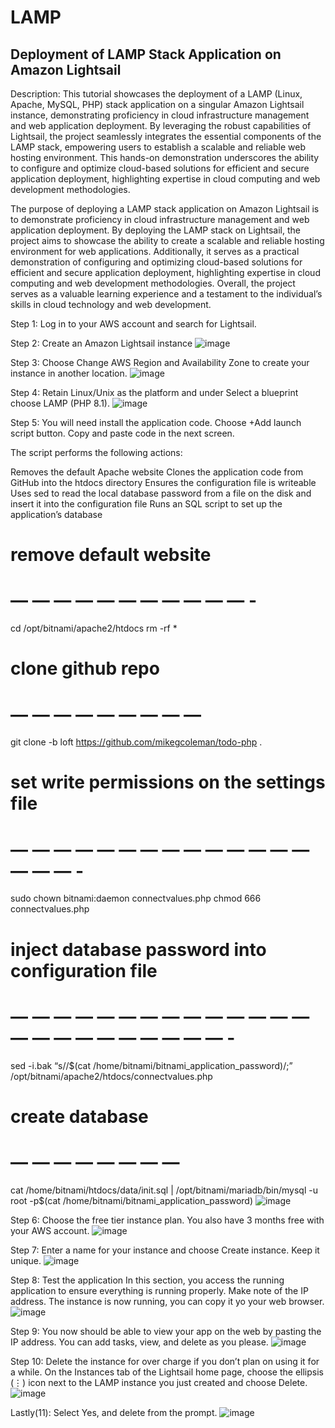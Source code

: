 # LAMP
## Deployment of LAMP Stack Application on Amazon Lightsail

Description:
This tutorial showcases the deployment of a LAMP (Linux, Apache, MySQL, PHP) stack application on a singular Amazon Lightsail instance, demonstrating proficiency in cloud infrastructure management and web application deployment. By leveraging the robust capabilities of Lightsail, the project seamlessly integrates the essential components of the LAMP stack, empowering users to establish a scalable and reliable web hosting environment. This hands-on demonstration underscores the ability to configure and optimize cloud-based solutions for efficient and secure application deployment, highlighting expertise in cloud computing and web development methodologies.

The purpose of deploying a LAMP stack application on Amazon Lightsail is to demonstrate proficiency in cloud infrastructure management and web application deployment. By deploying the LAMP stack on Lightsail, the project aims to showcase the ability to create a scalable and reliable hosting environment for web applications. Additionally, it serves as a practical demonstration of configuring and optimizing cloud-based solutions for efficient and secure application deployment, highlighting expertise in cloud computing and web development methodologies. Overall, the project serves as a valuable learning experience and a testament to the individual’s skills in cloud technology and web development.

Step 1: Log in to your AWS account and search for Lightsail.

Step 2: Create an Amazon Lightsail instance
![image](https://github.com/JohnnyLouisTech/LAMP/assets/29494723/0ff1d995-5153-4ff6-bcd6-7a03c6b9f0a9)

Step 3: Choose Change AWS Region and Availability Zone to create your instance in another location.
![image](https://github.com/JohnnyLouisTech/LAMP/assets/29494723/f86476d8-df62-47c7-a4e3-22e410b654b1)

Step 4: Retain Linux/Unix as the platform and under Select a blueprint choose LAMP (PHP 8.1).
![image](https://github.com/JohnnyLouisTech/LAMP/assets/29494723/94674c83-bba3-4dd7-b18f-7bfba1c83b9c)

Step 5: You will need install the application code. Choose +Add launch script button. Copy and paste code in the next screen.

The script performs the following actions:

Removes the default Apache website
Clones the application code from GitHub into the htdocs directory
Ensures the configuration file is writeable
Uses sed to read the local database password from a file on the disk and insert it into the configuration file
Runs an SQL script to set up the application’s database
# remove default website
# — — — — — — — — — — — -
cd /opt/bitnami/apache2/htdocs
rm -rf *

# clone github repo
# — — — — — — — — —
git clone -b loft https://github.com/mikegcoleman/todo-php .

# set write permissions on the settings file
# — — — — — — — — — — — — — — — — — -
sudo chown bitnami:daemon connectvalues.php
chmod 666 connectvalues.php

# inject database password into configuration file
# — — — — — — — — — — — — — — — — — — — — — — — — -
sed -i.bak “s/<password>/$(cat /home/bitnami/bitnami_application_password)/;” /opt/bitnami/apache2/htdocs/connectvalues.php

# create database
# — — — — — — — —
cat /home/bitnami/htdocs/data/init.sql | /opt/bitnami/mariadb/bin/mysql -u root -p$(cat /home/bitnami/bitnami_application_password)
![image](https://github.com/JohnnyLouisTech/LAMP/assets/29494723/0ce95dbc-8f5e-495c-81e4-28e114837a83)

Step 6: Choose the free tier instance plan. You also have 3 months free with your AWS account.
![image](https://github.com/JohnnyLouisTech/LAMP/assets/29494723/f099568e-67f0-4c7d-9997-dbe32e8812b4)

Step 7: Enter a name for your instance and choose Create instance. Keep it unique.
![image](https://github.com/JohnnyLouisTech/LAMP/assets/29494723/b37c52c8-9266-4d55-847a-e8f2b62144be)

Step 8: Test the application
In this section, you access the running application to ensure everything is running properly. Make note of the IP address. The instance is now running, you can copy it yo your web browser.
![image](https://github.com/JohnnyLouisTech/LAMP/assets/29494723/98eefc01-db9f-4890-b3d5-490274d13c1c)

Step 9: You now should be able to view your app on the web by pasting the IP address. You can add tasks, view, and delete as you please.
![image](https://github.com/JohnnyLouisTech/LAMP/assets/29494723/2f122b08-f681-4c78-b923-c2c6b48e3632)

Step 10: Delete the instance for over charge if you don’t plan on using it for a while. On the Instances tab of the Lightsail home page, choose the ellipsis (⋮) icon next to the LAMP instance you just created and choose Delete.
![image](https://github.com/JohnnyLouisTech/LAMP/assets/29494723/c4cf3736-20ee-461e-be9f-e2eebcbc2f44)

Lastly(11): Select Yes, and delete from the prompt.
![image](https://github.com/JohnnyLouisTech/LAMP/assets/29494723/dd9eea6f-269b-4a0a-9cfe-5f541cb8a831)































